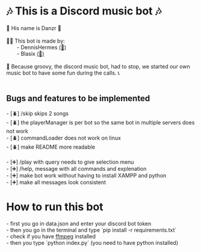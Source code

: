 <h1>🎶 This is a Discord music bot 🎶 </h1>
</h2>💃 His name is Danzr 💃</h2
<br><br><br>
👨‍💻 This bot is made by:<br>
&emsp;&emsp;- DennisHermes <a href="https://www.github.com/DennisHermes" target="_blank">(🔗)</a><br>
&emsp;&emsp;- Blasix <a href="https://www.github.com/Blasix" target="_blank">(🔗)</a><br>
<br>
🚫 Because groovy, the discord music bot, had to stop, we started our own music bot to have some fun during the calls. 📞
<br>
<br>
<h2>Bugs and features to be implemented</h2>
- [🪲] /skip skips 2 songs<br>
- [🪲] the playerManager is per bot so the same bot in multiple servers does not work<br>
- [🪲] commandLoader does not work on linux<br>
- [🪲] make README more readable<br><br>
- [➕] /play with query needs to give selection menu<br>
- [➕] /help, message with all commands and explenation<br>
- [➕] make bot work without having to install XAMPP and python<br>
- [➕] make all messages look consistent<br>


<h1>How to run this bot</h1>
- first you go in data.json and enter your discord bot token<br>
- then you go in the terminal and type `pip install -r requirements.txt`<br>
- check if you have <a href=https://ffmpeg.org target="_blank">ffmpeg</a> installed <br>
- then you type `python index.py` (you need to have python installed)
